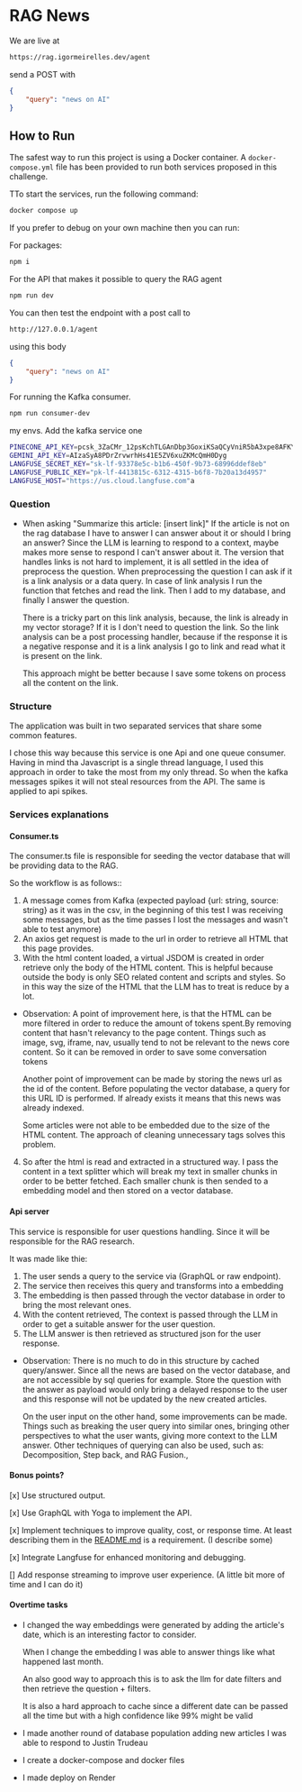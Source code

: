 # RAG News

We are live at

```sh
https://rag.igormeirelles.dev/agent
```

send a POST with

```json
{
    "query": "news on AI" 
}
```

## How to Run

The safest way to run this project is using a Docker container. A `docker-compose.yml` file has been provided to run both services proposed in this challenge.

TTo start the services, run the following command:

```sh
docker compose up
```

If you prefer to debug on your own machine then you can run:

For packages:

```sh
npm i
```

For the API that makes it possible to query the RAG agent

```sh
npm run dev
```

You can then test the endpoint with a post call to

```sh
http://127.0.0.1/agent
```

using this body

```json
{
    "query": "news on AI" 
}
```

For running the Kafka consumer.

```sh
npm run consumer-dev
```

my envs. Add the kafka service one

```sh
PINECONE_API_KEY=pcsk_3ZaCMr_12psKchTLGAnDbp3GoxiKSaQCyVniR5bA3xpe8AFKY1FJ2CY5iYXF3msB8Rbr3C
GEMINI_API_KEY=AIzaSyA8PDrZrvwrhHs41E5ZV6xuZKMcQmH0Dyg
LANGFUSE_SECRET_KEY="sk-lf-93378e5c-b1b6-450f-9b73-68996ddef8eb"
LANGFUSE_PUBLIC_KEY="pk-lf-4413815c-6312-4315-b6f8-7b20a13d4957"
LANGFUSE_HOST="https://us.cloud.langfuse.com"a
```

### Question

- When asking "Summarize this article: [insert link]" If the article is not on the rag database I have to answer I can answer about it or should I bring an answer? Since the LLM is learning to respond to a context, maybe makes more sense to respond I can't answer about it.
  The version that handles links is not hard to implement, it is all settled in the idea of preprocess the question. When preprocessing the question I can ask if it is a link analysis or a data query. In case of link analysis I run the function that fetches and read the link. Then I add to my database, and finally I answer the question.
  
  There is a tricky part on this link analysis, because, the link is already in my vector storage? If it is I don't need to question the link. So the link analysis can be a post processing handler, because if the response it is a negative response and it is a link analysis I go to link and read what it is present on the link.

  This approach might be better because I save some tokens on process all the content on the link.

### Structure

The application was built in two separated services that share some common features.

I chose this way because this service is one Api and one queue consumer. Having in mind tha Javascript is a single thread language, I used this approach in order to take the most from my only thread. So when the kafka messages spikes it will not steal resources from the API. The same is applied to api spikes.

### Services explanations

#### Consumer.ts

The consumer.ts file is responsible for seeding the vector database that will be providing data to the RAG.

So the workflow is as follows::

1. A message comes from Kafka (expected payload {url: string, source: string} as it was in the csv, in the beginning of this test I was receiving some messages, but as the time passes I lost the messages and wasn't able to test anymore)
2. An axios get request is made to the url in order to retrieve all HTML that this page provides.
3. With the html content loaded, a virtual JSDOM is created in order retrieve only the body of the HTML content. This is helpful because outside the body is only SEO related content and scripts and styles. So in this way the size of the HTML that the LLM has to treat is reduce by a lot.

- Observation: A point of improvement here, is that the HTML can be more filtered in order to reduce the amount of tokens spent.By removing content that hasn't relevancy to the page content.
  Things such as image, svg, iframe, nav, usually tend to not be relevant to the news core content. So it can be removed in order to save some conversation tokens
  
  Another point of improvement can be made by storing the news url as the id of the content. Before populating the vector database, a query for this URL ID is performed. If already exists it means that this news was already indexed.

  Some articles were not able to be embedded due to the size of the HTML content. The approach of cleaning unnecessary tags solves this problem.

4. So after the html is read and extracted in a structured way. I pass the content in a text splitter which will break my text in smaller chunks in order to be better fetched. Each smaller chunk is then sended to a embedding model and then stored on a vector database.

#### Api server

This service is responsible for user questions handling. Since it will be responsible for the RAG research.

It was made like thie:

1. The user sends a query to the service via (GraphQL or raw endpoint).
2. The service then receives this query and transforms into a embedding
3. The embedding is then passed through the vector database in order to bring the most relevant ones.
4. With the content retrieved, The context is passed through the LLM in order to get a suitable answer for the user question.
5. The LLM answer is then retrieved as structured json for the user response.

- Observation: There is no much to do in this structure by cached query/answer. Since all the news are based on the vector database, and are not accessible by sql queries for example. Store the question with the answer as payload would only bring a delayed response to the user and this response will not be updated by the new created articles.

  On the user input on the other hand, some improvements can be made. Things such as breaking the user query into similar ones, bringing other perspectives to what the user wants, giving more context to the LLM answer.
  Other techniques of querying can also be used, such as: Decomposition, Step back, and RAG Fusion.,

#### Bonus points?

[x] Use structured output.

[x] Use GraphQL with Yoga to implement the API.

[x] Implement techniques to improve quality, cost, or response time. At least describing them in the [README.md](http://README.md) is a requirement. (I describe some)

[x] Integrate Langfuse for enhanced monitoring and debugging.

[] Add response streaming to improve user experience. (A little bit more of time and I can do it)

#### Overtime tasks

- I changed the way embeddings were generated by adding the article's date, which is an interesting factor to consider.

  When I change the embedding I was able to answer things like what happened last month.

  An also good way to approach this is to ask the llm for date filters and then retrieve the question + filters.

  It is also a hard approach to cache since a different date can be passed all the time
  but with a high confidence like 99% might be valid

- I made another round of database population adding new articles I was able to respond to Justin Trudeau

- I create a docker-compose and docker files

- I made deploy on Render
